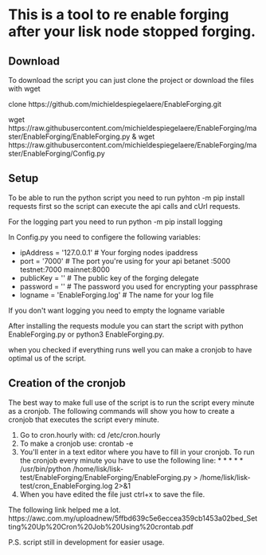 <h1>This is a tool to re enable forging after your lisk node stopped forging.</h1>

<h2>Download</h2>

<p>To download the script you can just clone the project or download the files with wget </p>
<p>clone https://github.com/michieldespiegelaere/EnableForging.git</p>
<p>wget https://raw.githubusercontent.com/michieldespiegelaere/EnableForging/master/EnableForging/EnableForging.py & wget https://raw.githubusercontent.com/michieldespiegelaere/EnableForging/master/EnableForging/Config.py</p>

<h2>Setup</h2>

<p>To be able to run the python script you need to run pyhton -m pip install requests first so the script can execute the api calls and cUrl requests.</p>
<p>For the logging part you need to run python -m pip install logging </p>

<p>In Config.py you need to configere the following variables:</p>
<ul>
  <li>ipAddress = '127.0.0.1'  # Your forging nodes ipaddress</li>
  <li>port = '7000'       # The port you're using for your api betanet :5000 testnet:7000 mainnet:8000</li>
  <li>publicKey = ''  # The public key of the forging delegate</li>
  <li>password = ''   # The password you used for encrypting your passphrase</li>
  <li>logname = 'EnableForging.log'    # The name for your log file</li>
</ul>
<p>If you don't want logging you need to empty the logname variable</p>
<p>After installing the requests module you can start the script with python EnableForging.py or python3 EnableForging.py.</p>

<p>when you checked if everything runs well you can make a cronjob to have optimal us of the script.</p>

<h2>Creation of the cronjob</h2>
<p>The best way to make full use of the script is to run the script every minute as a cronjob. The following commands will show you how to create a cronjob that executes the script every minute.</p>
<ol>
  <li>Go to cron.hourly with: cd /etc/cron.hourly</li>
  <li>To make a cronjob use: crontab -e</li>
  <li>You'll enter in a text editor where you have to fill in your cronjob. To run the cronjob every minute you have to use the following line: * * * * * /usr/bin/python /home/lisk/lisk-test/EnableForging/EnableForging/EnableForging.py > /home/lisk/lisk-test/cron_EnableForging.log 2>&1
</li>
  <li>When you have edited the file just ctrl+x to save the file.</li>
</ol>
<p>The following link helped me a lot. https://awc.com.my/uploadnew/5ffbd639c5e6eccea359cb1453a02bed_Setting%20Up%20Cron%20Job%20Using%20crontab.pdf</p>


<p>P.S. script still in development for easier usage.</p>
